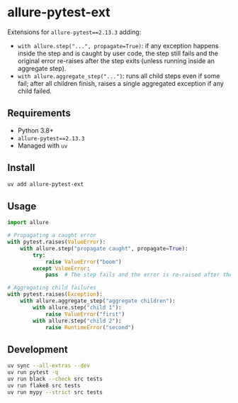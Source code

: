 allure-pytest-ext
==================

Extensions for `allure-pytest==2.13.3` adding:

- `with allure.step("...", propagate=True)`: if any exception happens inside the step and is caught by user code,
  the step still fails and the original error re-raises after the step exits (unless running inside an aggregate step).
- `with allure.aggregate_step("...")`: runs all child steps even if some fail; after all children finish, raises a single
  aggregated exception if any child failed.

Requirements
------------

- Python 3.8+
- `allure-pytest==2.13.3`
- Managed with `uv`

Install
-------

```bash
uv add allure-pytest-ext
```

Usage
-----

```python
import allure

# Propagating a caught error
with pytest.raises(ValueError):
    with allure.step("propagate caught", propagate=True):
        try:
            raise ValueError("boom")
        except ValueError:
            pass  # The step fails and the error is re-raised after the step ends

# Aggregating child failures
with pytest.raises(Exception):
    with allure.aggregate_step("aggregate children"):
        with allure.step("child 1"):
            raise ValueError("first")
        with allure.step("child 2"):
            raise RuntimeError("second")
```

Development
-----------

```bash
uv sync --all-extras --dev
uv run pytest -q
uv run black --check src tests
uv run flake8 src tests
uv run mypy --strict src tests
```



